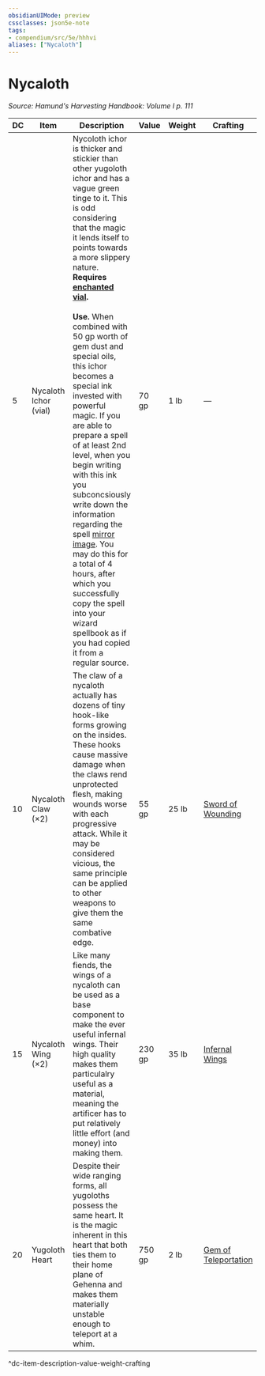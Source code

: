 ```yaml
---
obsidianUIMode: preview
cssclasses: json5e-note
tags:
- compendium/src/5e/hhhvi
aliases: ["Nycaloth"]
---
```

# Nycaloth
*Source: Hamund's Harvesting Handbook: Volume I p. 111* 

| DC | Item | Description | Value | Weight | Crafting |
|----|------|-------------|-------|--------|----------|
| 5 | Nycaloth Ichor (vial) | Nycoloth ichor is thicker and stickier than other yugoloth ichor and has a vague green tinge to it. This is odd considering that the magic it lends itself to points towards a more slippery nature. **Requires [enchanted vial](compendium/items/enchanted-vial-hhhvi.md).**<br /><br />**Use.** When combined with 50 gp worth of gem dust and special oils, this ichor becomes a special ink invested with powerful magic. If you are able to prepare a spell of at least 2nd level, when you begin writing with this ink you subconcsiously write down the information regarding the spell [mirror image](compendium/spells/mirror-image.md). You may do this for a total of 4 hours, after which you successfully copy the spell into your wizard spellbook as if you had copied it from a regular source. | 70 gp | 1 lb | — |
| 10 | Nycaloth Claw (×2) | The claw of a nycaloth actually has dozens of tiny hook-like forms growing on the insides. These hooks cause massive damage when the claws rend unprotected flesh, making wounds worse with each progressive attack. While it may be considered vicious, the same principle can be applied to other weapons to give them the same combative edge. | 55 gp | 25 lb | [Sword of Wounding](compendium/items/sword-of-wounding.md) |
| 15 | Nycaloth Wing (×2) | Like many fiends, the wings of a nycaloth can be used as a base component to make the ever useful infernal wings. Their high quality makes them particulalry useful as a material, meaning the artificer has to put relatively little effort (and money) into making them. | 230 gp | 35 lb | [Infernal Wings](compendium/items/infernal-wings-hhhvi.md) |
| 20 | Yugoloth Heart | Despite their wide ranging forms, all yugoloths possess the same heart. It is the magic inherent in this heart that both ties them to their home plane of Gehenna and makes them materially unstable enough to teleport at a whim. | 750 gp | 2 lb | [Gem of Teleportation](compendium/items/gem-of-teleportation-hhhvi.md) |
^dc-item-description-value-weight-crafting